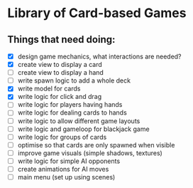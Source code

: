 # Library of Card-based Games

## Things that need doing:
-[x] design game mechanics, what interactions are needed?
-[x] create view to display a card
-[ ] create view to display a hand
-[ ] write spawn logic to add a whole deck
-[x] write model for cards
-[x] write logic for click and drag
-[ ] write logic for players having hands
-[ ] write logic for dealing cards to hands
-[ ] write logic to allow different game layouts
-[ ] write logic and gameloop for blackjack game
-[ ] write logic for groups of cards
-[ ] optimise so that cards are only spawned when visible
-[ ] improve game visuals (simple shadows, textures)
-[ ] write logic for simple AI opponents
-[ ] create animations for AI moves
-[ ] main menu (set up using scenes)